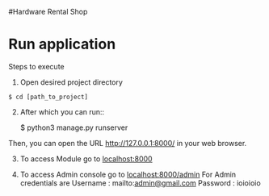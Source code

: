 #Hardware Rental Shop

Run application
===============

Steps to execute

1. Open desired project directory
```shell
$ cd [path_to_project]
```

2. After which you can run::

    $ python3 manage.py runserver

Then, you can open the URL http://127.0.0.1:8000/ in your web browser.

3. To access Module go to [localhost:8000][1]

4. To access Admin console go to [localhost:8000/admin][2]
    For Admin credentials are
    Username : mailto:admin@gmail.com
    Password : ioioioio

[1]: http://localhost:8000/
[2]: http://localhost:8000/admin
